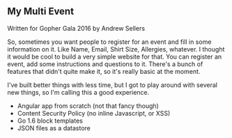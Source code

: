 My Multi Event
--------------

Written for Gopher Gala 2016 by Andrew Sellers

So, sometimes you want people to register for an event and fill in some information
on it. Like Name, Email, Shirt Size, Allergies, whatever. I thought it would be cool
to build a very simple website for that. You can register an event, add some 
instructions and questions to it. There's a bunch of features that didn't quite make
it, so it's really basic at the moment.

I've built better things with less time, but I got to play around with several new
things, so I'm calling this a good experience.

* Angular app from scratch (not that fancy though)
* Content Security Policy (no inline Javascript, or XSS)
* Go 1.6 block templates
* JSON files as a datastore
